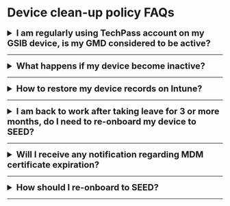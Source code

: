 # Device clean-up policy FAQs

<details>
<summary style="font-size:20px;font-weight:bold">I am regularly using TechPass account on my GSIB device, is my GMD considered to be active?</summary>

No, GMD is considered to be active only if you regularly log in to it. Your GMD becomes inactive if you have not logged into it for 90 consecutive days.

</details>
     <hr />

<details><summary style="font-size:20px;font-weight:bold">What happens if my device become inactive?</summary>

If your GMD becomes inactive, its records are "soft deleted" from the Intune portal.

When your device records are "soft deleted", it does not wipe or retire the device. The device record is temporarily deleted from Intune.

</details>
     <hr />

<details><summary style="font-size:20px;font-weight:bold">How to restore my device records on Intune?</summary>

Log in to your GMD device provided:

-	Your TechPass account is still active. Note to re-enable a disabled TechPass account, see [TechPass Account Management FAQ](https://docs.developer.tech.gov.sg/docs/techpass-user-guide/support/account)
-	Your MDM certificate is still active, or is within 180 days after its expiry. For more information, refer to MDM certificate on [MDM certificate and device clean-up policy](device-clean-up-policy).

</details>
     <hr />


<details><summary style="font-size:20px;font-weight:bold">I am back to work after taking leave for 3 or more months, do I need to re-onboard my device to SEED?</summary>

Refer to MDM certificate on [MDM certificate and device clean-up policy](device-clean-up-policy).

</details>
     <hr />


<details><summary style="font-size:20px;font-weight:bold">Will I receive any notification regarding MDM certificate expiration?</summary>

No, you won’t receive any notification for this.

</details>
     <hr />

<details><summary style="font-size:20px;font-weight:bold">How should I re-onboard to SEED?</summary>

1. [Offboard the device from SEED](https://docs.developer.tech.gov.sg/docs/security-suite-for-engineering-endpoint-devices/offboard-device/offboard-device-from-seed)
2. [Request for SEED provisioning](https://docs.developer.tech.gov.sg/docs/security-suite-for-engineering-endpoint-devices/prerequisites-for-onboarding)
3. [Onboard the device to SEED](https://docs.developer.tech.gov.sg/docs/security-suite-for-engineering-endpoint-devices/onboard-device/onboard-device-to-seed).

</details>
     <hr />
